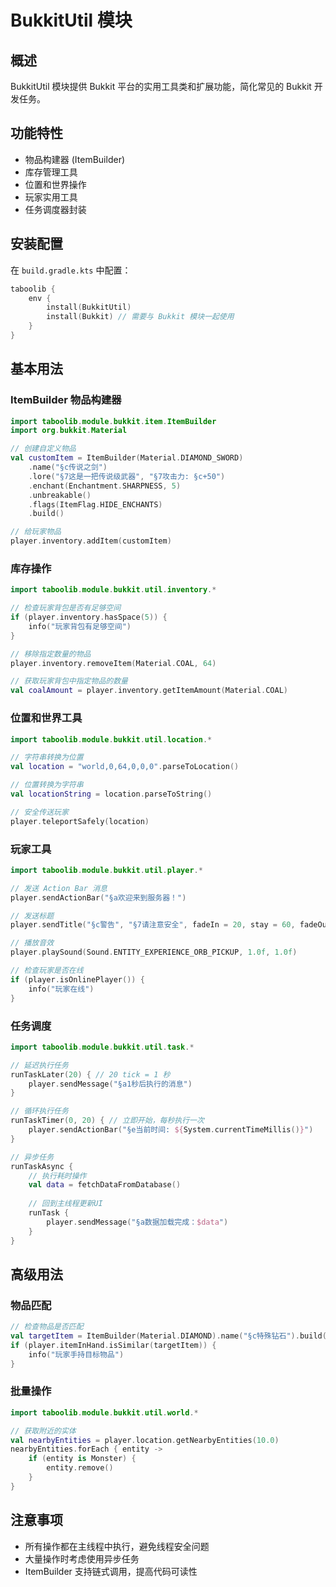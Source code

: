 # BukkitUtil 模块

## 概述
BukkitUtil 模块提供 Bukkit 平台的实用工具类和扩展功能，简化常见的 Bukkit 开发任务。

## 功能特性
- 物品构建器 (ItemBuilder)
- 库存管理工具
- 位置和世界操作
- 玩家实用工具
- 任务调度器封装

## 安装配置
在 `build.gradle.kts` 中配置：
```kotlin
taboolib {
    env {
        install(BukkitUtil)
        install(Bukkit) // 需要与 Bukkit 模块一起使用
    }
}
```

## 基本用法

### ItemBuilder 物品构建器
```kotlin
import taboolib.module.bukkit.item.ItemBuilder
import org.bukkit.Material

// 创建自定义物品
val customItem = ItemBuilder(Material.DIAMOND_SWORD)
    .name("§c传说之剑")
    .lore("§7这是一把传说级武器", "§7攻击力: §c+50")
    .enchant(Enchantment.SHARPNESS, 5)
    .unbreakable()
    .flags(ItemFlag.HIDE_ENCHANTS)
    .build()

// 给玩家物品
player.inventory.addItem(customItem)
```

### 库存操作
```kotlin
import taboolib.module.bukkit.util.inventory.*

// 检查玩家背包是否有足够空间
if (player.inventory.hasSpace(5)) {
    info("玩家背包有足够空间")
}

// 移除指定数量的物品
player.inventory.removeItem(Material.COAL, 64)

// 获取玩家背包中指定物品的数量
val coalAmount = player.inventory.getItemAmount(Material.COAL)
```

### 位置和世界工具
```kotlin
import taboolib.module.bukkit.util.location.*

// 字符串转换为位置
val location = "world,0,64,0,0,0".parseToLocation()

// 位置转换为字符串
val locationString = location.parseToString()

// 安全传送玩家
player.teleportSafely(location)
```

### 玩家工具
```kotlin
import taboolib.module.bukkit.util.player.*

// 发送 Action Bar 消息
player.sendActionBar("§a欢迎来到服务器！")

// 发送标题
player.sendTitle("§c警告", "§7请注意安全", fadeIn = 20, stay = 60, fadeOut = 20)

// 播放音效
player.playSound(Sound.ENTITY_EXPERIENCE_ORB_PICKUP, 1.0f, 1.0f)

// 检查玩家是否在线
if (player.isOnlinePlayer()) {
    info("玩家在线")
}
```

### 任务调度
```kotlin
import taboolib.module.bukkit.util.task.*

// 延迟执行任务
runTaskLater(20) { // 20 tick = 1 秒
    player.sendMessage("§a1秒后执行的消息")
}

// 循环执行任务
runTaskTimer(0, 20) { // 立即开始，每秒执行一次
    player.sendActionBar("§e当前时间: ${System.currentTimeMillis()}")
}

// 异步任务
runTaskAsync {
    // 执行耗时操作
    val data = fetchDataFromDatabase()
    
    // 回到主线程更新UI
    runTask {
        player.sendMessage("§a数据加载完成：$data")
    }
}
```

## 高级用法

### 物品匹配
```kotlin
// 检查物品是否匹配
val targetItem = ItemBuilder(Material.DIAMOND).name("§c特殊钻石").build()
if (player.itemInHand.isSimilar(targetItem)) {
    info("玩家手持目标物品")
}
```

### 批量操作
```kotlin
import taboolib.module.bukkit.util.world.*

// 获取附近的实体
val nearbyEntities = player.location.getNearbyEntities(10.0)
nearbyEntities.forEach { entity ->
    if (entity is Monster) {
        entity.remove()
    }
}
```

## 注意事项
- 所有操作都在主线程中执行，避免线程安全问题
- 大量操作时考虑使用异步任务
- ItemBuilder 支持链式调用，提高代码可读性